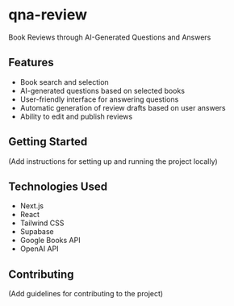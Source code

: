 # qna-review
Book Reviews through AI-Generated Questions and Answers

## Features

- Book search and selection
- AI-generated questions based on selected books
- User-friendly interface for answering questions
- Automatic generation of review drafts based on user answers
- Ability to edit and publish reviews

## Getting Started

(Add instructions for setting up and running the project locally)

## Technologies Used

- Next.js
- React
- Tailwind CSS
- Supabase
- Google Books API
- OpenAI API

## Contributing

(Add guidelines for contributing to the project)
